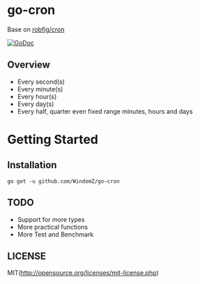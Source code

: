 # go-cron

Base on [robfig/cron](https://github.com/robfig/cron)

[![GoDoc](http://godoc.org/github.com/robfig/cron?status.png)](http://godoc.org/github.com/robfig/cron)

## Overview

* Every second(s)
* Every minute(s)
* Every hour(s)
* Every day(s)
* Every half, quarter even fixed range minutes, hours and days

# Getting Started

## Installation

```
go get -u github.com/WindomZ/go-cron
```

## TODO

* Support for more types
* More practical functions
* More Test and Benchmark

## LICENSE

MIT(http://opensource.org/licenses/mit-license.php)
